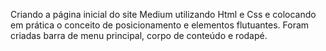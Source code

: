Criando a página inicial do site Medium utilizando Html e Css e colocando em prática
o conceito de posicionamento e elementos flutuantes. Foram criadas barra de menu
principal, corpo de conteúdo e rodapé.
